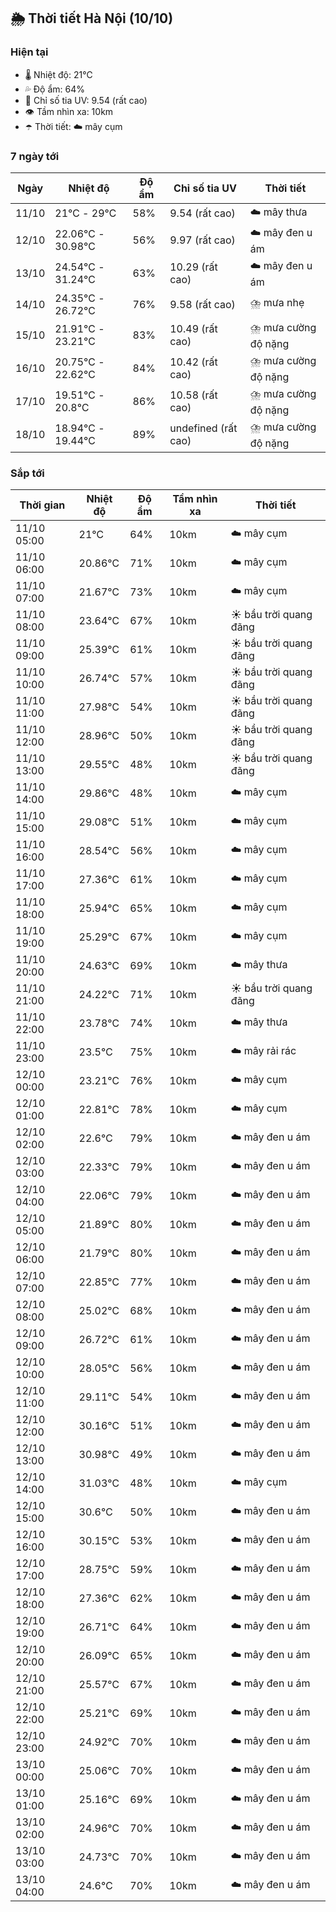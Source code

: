 ## 🌦️ Thời tiết Hà Nội (10/10)

### Hiện tại

- 🌡️ Nhiệt độ: 21℃
- 💦 Độ ẩm: 64%
- 🌟 Chỉ số tia UV: 9.54 (rất cao)
- 👁️ Tầm nhìn xa: 10km
- ☂️ Thời tiết: ☁️ mây cụm

### 7 ngày tới

| Ngày | Nhiệt độ | Độ ẩm | Chỉ số tia UV | Thời tiết |
| --- | --- | --- | --- | --- |
| 11/10 | 21℃ - 29℃ | 58% | 9.54 (rất cao) | ☁️ mây thưa |
| 12/10 | 22.06℃ - 30.98℃ | 56% | 9.97 (rất cao) | ☁️ mây đen u ám |
| 13/10 | 24.54℃ - 31.24℃ | 63% | 10.29 (rất cao) | ☁️ mây đen u ám |
| 14/10 | 24.35℃ - 26.72℃ | 76% | 9.58 (rất cao) | ⛈️ mưa nhẹ |
| 15/10 | 21.91℃ - 23.21℃ | 83% | 10.49 (rất cao) | ⛈️ mưa cường độ nặng |
| 16/10 | 20.75℃ - 22.62℃ | 84% | 10.42 (rất cao) | ⛈️ mưa cường độ nặng |
| 17/10 | 19.51℃ - 20.8℃ | 86% | 10.58 (rất cao) | ⛈️ mưa cường độ nặng |
| 18/10 | 18.94℃ - 19.44℃ | 89% | undefined (rất cao) | ⛈️ mưa cường độ nặng |

### Sắp tới

| Thời gian | Nhiệt độ | Độ ẩm | Tầm nhìn xa | Thời tiết |
| --- | --- | --- | --- | --- |
| 11/10 05:00 | 21℃ | 64% | 10km | ☁️ mây cụm |
| 11/10 06:00 | 20.86℃ | 71% | 10km | ☁️ mây cụm |
| 11/10 07:00 | 21.67℃ | 73% | 10km | ☁️ mây cụm |
| 11/10 08:00 | 23.64℃ | 67% | 10km | ☀️ bầu trời quang đãng |
| 11/10 09:00 | 25.39℃ | 61% | 10km | ☀️ bầu trời quang đãng |
| 11/10 10:00 | 26.74℃ | 57% | 10km | ☀️ bầu trời quang đãng |
| 11/10 11:00 | 27.98℃ | 54% | 10km | ☀️ bầu trời quang đãng |
| 11/10 12:00 | 28.96℃ | 50% | 10km | ☀️ bầu trời quang đãng |
| 11/10 13:00 | 29.55℃ | 48% | 10km | ☀️ bầu trời quang đãng |
| 11/10 14:00 | 29.86℃ | 48% | 10km | ☁️ mây cụm |
| 11/10 15:00 | 29.08℃ | 51% | 10km | ☁️ mây cụm |
| 11/10 16:00 | 28.54℃ | 56% | 10km | ☁️ mây cụm |
| 11/10 17:00 | 27.36℃ | 61% | 10km | ☁️ mây cụm |
| 11/10 18:00 | 25.94℃ | 65% | 10km | ☁️ mây cụm |
| 11/10 19:00 | 25.29℃ | 67% | 10km | ☁️ mây cụm |
| 11/10 20:00 | 24.63℃ | 69% | 10km | ☁️ mây thưa |
| 11/10 21:00 | 24.22℃ | 71% | 10km | ☀️ bầu trời quang đãng |
| 11/10 22:00 | 23.78℃ | 74% | 10km | ☁️ mây thưa |
| 11/10 23:00 | 23.5℃ | 75% | 10km | ☁️ mây rải rác |
| 12/10 00:00 | 23.21℃ | 76% | 10km | ☁️ mây cụm |
| 12/10 01:00 | 22.81℃ | 78% | 10km | ☁️ mây cụm |
| 12/10 02:00 | 22.6℃ | 79% | 10km | ☁️ mây đen u ám |
| 12/10 03:00 | 22.33℃ | 79% | 10km | ☁️ mây đen u ám |
| 12/10 04:00 | 22.06℃ | 79% | 10km | ☁️ mây đen u ám |
| 12/10 05:00 | 21.89℃ | 80% | 10km | ☁️ mây đen u ám |
| 12/10 06:00 | 21.79℃ | 80% | 10km | ☁️ mây đen u ám |
| 12/10 07:00 | 22.85℃ | 77% | 10km | ☁️ mây đen u ám |
| 12/10 08:00 | 25.02℃ | 68% | 10km | ☁️ mây đen u ám |
| 12/10 09:00 | 26.72℃ | 61% | 10km | ☁️ mây đen u ám |
| 12/10 10:00 | 28.05℃ | 56% | 10km | ☁️ mây đen u ám |
| 12/10 11:00 | 29.11℃ | 54% | 10km | ☁️ mây đen u ám |
| 12/10 12:00 | 30.16℃ | 51% | 10km | ☁️ mây đen u ám |
| 12/10 13:00 | 30.98℃ | 49% | 10km | ☁️ mây đen u ám |
| 12/10 14:00 | 31.03℃ | 48% | 10km | ☁️ mây cụm |
| 12/10 15:00 | 30.6℃ | 50% | 10km | ☁️ mây đen u ám |
| 12/10 16:00 | 30.15℃ | 53% | 10km | ☁️ mây đen u ám |
| 12/10 17:00 | 28.75℃ | 59% | 10km | ☁️ mây đen u ám |
| 12/10 18:00 | 27.36℃ | 62% | 10km | ☁️ mây đen u ám |
| 12/10 19:00 | 26.71℃ | 64% | 10km | ☁️ mây đen u ám |
| 12/10 20:00 | 26.09℃ | 65% | 10km | ☁️ mây đen u ám |
| 12/10 21:00 | 25.57℃ | 67% | 10km | ☁️ mây đen u ám |
| 12/10 22:00 | 25.21℃ | 69% | 10km | ☁️ mây đen u ám |
| 12/10 23:00 | 24.92℃ | 70% | 10km | ☁️ mây đen u ám |
| 13/10 00:00 | 25.06℃ | 70% | 10km | ☁️ mây đen u ám |
| 13/10 01:00 | 25.16℃ | 69% | 10km | ☁️ mây đen u ám |
| 13/10 02:00 | 24.96℃ | 70% | 10km | ☁️ mây đen u ám |
| 13/10 03:00 | 24.73℃ | 70% | 10km | ☁️ mây đen u ám |
| 13/10 04:00 | 24.6℃ | 70% | 10km | ☁️ mây đen u ám |
